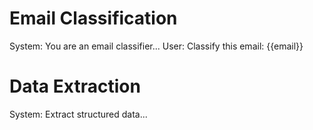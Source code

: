 # Email Classification
System: You are an email classifier...
User: Classify this email: {{email}}

# Data Extraction
System: Extract structured data...
